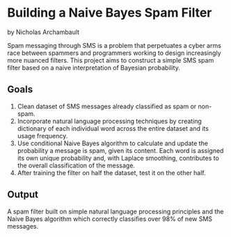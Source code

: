 # Building a Naive Bayes Spam Filter
by Nicholas Archambault

Spam messaging through SMS is a problem that perpetuates a cyber arms race between spammers and programmers working to design increasingly more nuanced filters. This project aims to construct a simple SMS spam filter based on a naive interpretation of Bayesian probability.

## Goals
1. Clean dataset of SMS messages already classified as spam or non-spam.
2. Incorporate natural language processing techniques by creating dictionary of each individual word across the entire dataset and its usage frequency.
3. Use conditional Naive Bayes algorithm to calculate and update the probability a message is spam, given its content. Each word is assigned its own unique probability and, with Laplace smoothing, contributes to the overall classification of the message.
4. After training the filter on half the dataset, test it on the other half.

## Output
A spam filter built on simple natural language processing principles and the Naive Bayes algorithm which correctly classifies over 98% of new SMS messages.